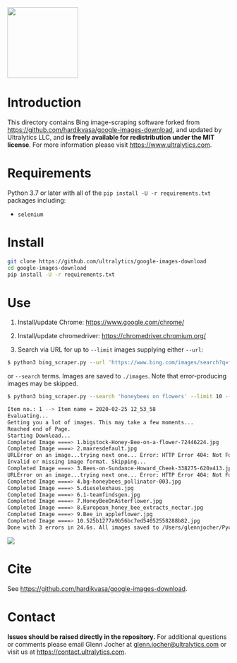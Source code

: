  <img src="https://storage.googleapis.com/ultralytics/logo/logoname1000.png" width="160">

# Introduction

This directory contains Bing image-scraping software forked from https://github.com/hardikvasa/google-images-download, and updated by Ultralytics LLC, and **is freely available for redistribution under the MIT license**. For more information please visit https://www.ultralytics.com.

# Requirements

Python 3.7 or later with all of the `pip install -U -r requirements.txt` packages including:
- `selenium`

# Install
```bash
git clone https://github.com/ultralytics/google-images-download
cd google-images-download
pip install -U -r requirements.txt
```

# Use

1. Install/update Chrome: https://www.google.com/chrome/

2. Install/update chromedriver: https://chromedriver.chromium.org/

3. Search via URL for up to `--limit` images supplying either `--url`:
 ```bash
$ python3 bing_scraper.py --url 'https://www.bing.com/images/search?q=flowers' --limit 10 --chromedriver /Users/glennjocher/Downloads/chromedriver
```

or `--search` terms. Images are saved to `./images`. Note that error-producing images may be skipped.
```bash
$ python3 bing_scraper.py --search 'honeybees on flowers' --limit 10 --chromedriver /Users/glennjocher/Downloads/chromedriver

Item no.: 1 --> Item name = 2020-02-25 12_53_58
Evaluating...
Getting you a lot of images. This may take a few moments...
Reached end of Page.
Starting Download...
Completed Image ====> 1.bigstock-Honey-Bee-on-a-flower-72446224.jpg
Completed Image ====> 2.maxresdefault.jpg
URLError on an image...trying next one... Error: HTTP Error 404: Not Found
Invalid or missing image format. Skipping...
Completed Image ====> 3.Bees-on-Sundance-Howard_Cheek-338275-620x413.jpg
URLError on an image...trying next one... Error: HTTP Error 404: Not Found
Completed Image ====> 4.bg-honeybees_pollinator-003.jpg
Completed Image ====> 5.dieselexhaus.jpg
Completed Image ====> 6.1-teamfindsgen.jpg
Completed Image ====> 7.HoneyBeeOnAsterFlower.jpg
Completed Image ====> 8.European_honey_bee_extracts_nectar.jpg
Completed Image ====> 9.Bee_in_appleflower.jpg
Completed Image ====> 10.525b1277a9b56bc7ed54052558288b82.jpg
Done with 3 errors in 24.6s. All images saved to /Users/glennjocher/PycharmProjects/google-images-download/images
```
<img src="https://user-images.githubusercontent.com/26833433/75287228-dcf2ca80-57ce-11ea-9557-cc13abaff453.jpg" width="">

# Cite

See https://github.com/hardikvasa/google-images-download.

# Contact

**Issues should be raised directly in the repository.** For additional questions or comments please email Glenn Jocher at glenn.jocher@ultralytics.com or visit us at https://contact.ultralytics.com.
